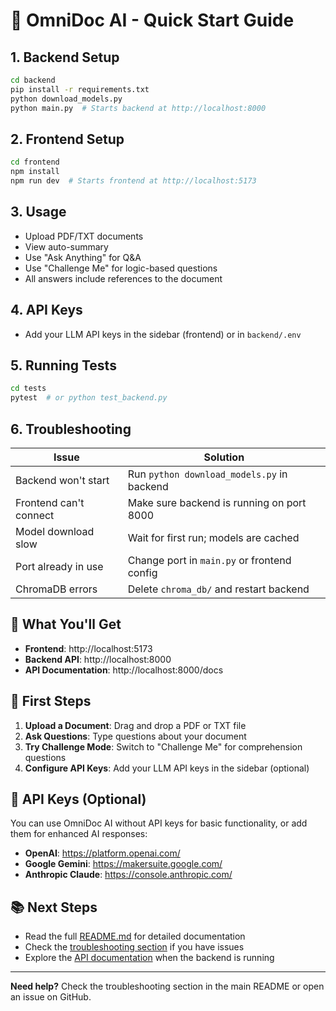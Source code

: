 # 🚀 OmniDoc AI - Quick Start Guide

## 1. Backend Setup
```bash
cd backend
pip install -r requirements.txt
python download_models.py
python main.py  # Starts backend at http://localhost:8000
```

## 2. Frontend Setup
```bash
cd frontend
npm install
npm run dev  # Starts frontend at http://localhost:5173
```

## 3. Usage
- Upload PDF/TXT documents
- View auto-summary
- Use "Ask Anything" for Q&A
- Use "Challenge Me" for logic-based questions
- All answers include references to the document

## 4. API Keys
- Add your LLM API keys in the sidebar (frontend) or in `backend/.env`

## 5. Running Tests
```bash
cd tests
pytest  # or python test_backend.py
```

## 6. Troubleshooting
| Issue                  | Solution                                      |
|------------------------|-----------------------------------------------|
| Backend won't start    | Run `python download_models.py` in backend    |
| Frontend can't connect | Make sure backend is running on port 8000     |
| Model download slow    | Wait for first run; models are cached         |
| Port already in use    | Change port in `main.py` or frontend config   |
| ChromaDB errors        | Delete `chroma_db/` and restart backend       |

## 🎯 What You'll Get

- **Frontend**: http://localhost:5173
- **Backend API**: http://localhost:8000
- **API Documentation**: http://localhost:8000/docs

## 📝 First Steps

1. **Upload a Document**: Drag and drop a PDF or TXT file
2. **Ask Questions**: Type questions about your document
3. **Try Challenge Mode**: Switch to "Challenge Me" for comprehension questions
4. **Configure API Keys**: Add your LLM API keys in the sidebar (optional)

## 🔑 API Keys (Optional)

You can use OmniDoc AI without API keys for basic functionality, or add them for enhanced AI responses:

- **OpenAI**: https://platform.openai.com/
- **Google Gemini**: https://makersuite.google.com/
- **Anthropic Claude**: https://console.anthropic.com/

## 📚 Next Steps

- Read the full [README.md](README.md) for detailed documentation
- Check the [troubleshooting section](README.md#troubleshooting) if you have issues
- Explore the [API documentation](http://localhost:8000/docs) when the backend is running

---

**Need help?** Check the troubleshooting section in the main README or open an issue on GitHub. 